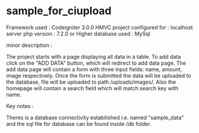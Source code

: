 # sample_for_ciupload

Framework used : Codeigniter 3.0.0 HMVC 
project configured for : localhost server
php version : 7.2.0 or Higher
database used : MySql

minor description :

The project starts with a page displaying all data in a table.
To add data click on the "ADD DATA" button, which will redirect to add data page.
The add data page will contain a form with three input fields: name, amount, image respectively.
Once the form is submitted the data will be uploaded to the database, file will be uploaded to path /uploads/images/.
Also the homepage will contain a search field which will match search key with name.

Key notes :

Theres is a database connectivity estabilished i.e. named "sample_data" and the sql file for database can be found inside /db folder.
